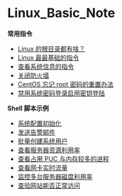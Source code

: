 # Linux_Basic_Note

__常用指令__
- [Linux 的根目录都有啥？](https://github.com/lcePolarBear/Linux_Basic_Note/blob/master/Linux%20系统和常用指令/Linux%20的根目录都有啥.md)
- [Linux 最最基础的指令](https://github.com/lcePolarBear/Linux_Basic_Note/blob/master/Linux%20系统和常用指令/Linux%20的基础指令.md)
- [查看系统信息的指令](https://github.com/lcePolarBear/Linux_Basic_Note/blob/master/Linux%20系统和常用指令/对系统进行的操作的指令.md)
- [关闭防火墙](https://github.com/lcePolarBear/Linux_Basic_Note/blob/master/Linux%20系统和常用指令/禁用防火墙和%20selinux.md)
- [CentOS 忘记 root 密码的重置办法](https://jingyan.baidu.com/article/f71d6037b16a3d1ab741d157.html)
- [禁用系统密码登录启用密钥登陆]()

__Shell 脚本示例__
- [系统配置初始化](https://github.com/lcePolarBear/Linux_Basic_Note/blob/master/Shell%20%E8%84%9A%E6%9C%AC%E7%A4%BA%E4%BE%8B/Linux%20%E7%B3%BB%E7%BB%9F%E9%85%8D%E7%BD%AE%E5%88%9D%E5%A7%8B%E5%8C%96.md)
- [发送告警邮件](https://github.com/lcePolarBear/Linux_Basic_Note/blob/master/Shell%20%E8%84%9A%E6%9C%AC%E7%A4%BA%E4%BE%8B/Linux%20%E7%B3%BB%E7%BB%9F%E5%8F%91%E9%80%81%E5%91%8A%E8%AD%A6%E9%82%AE%E4%BB%B6.md)
- [批量创建系统用户](https://github.com/lcePolarBear/Linux_Basic_Note/blob/master/Shell%20%E8%84%9A%E6%9C%AC%E7%A4%BA%E4%BE%8B/%E6%89%B9%E9%87%8F%E5%88%9B%E5%BB%BA%E7%B3%BB%E7%BB%9F%E7%94%A8%E6%88%B7.md)
- [查看服务器资源利用率](https://github.com/lcePolarBear/Linux_Basic_Note/blob/master/Shell%20%E8%84%9A%E6%9C%AC%E7%A4%BA%E4%BE%8B/%E6%9F%A5%E7%9C%8B%E6%9C%8D%E5%8A%A1%E5%99%A8%E8%B5%84%E6%BA%90%E5%88%A9%E7%94%A8%E7%8E%87.md)
- [查看占用 PUC 与内存较多的进程](https://github.com/lcePolarBear/Linux_Basic_Note/blob/master/Shell%20%E8%84%9A%E6%9C%AC%E7%A4%BA%E4%BE%8B/%E6%9F%A5%E7%9C%8B%E5%8D%A0%E7%94%A8%20PUC%20%E4%B8%8E%E5%86%85%E5%AD%98%E8%BE%83%E5%A4%9A%E7%9A%84%E8%BF%9B%E7%A8%8B.md)
- [查看网卡实时流量](https://github.com/lcePolarBear/Linux_Basic_Note/blob/master/Shell%20%E8%84%9A%E6%9C%AC%E7%A4%BA%E4%BE%8B/%E6%9F%A5%E7%9C%8B%E7%BD%91%E5%8D%A1%E5%AE%9E%E6%97%B6%E6%B5%81%E9%87%8F.md)
- [监控多台服务器磁盘利用率](https://github.com/lcePolarBear/Linux_Basic_Note/blob/master/Shell%20%E8%84%9A%E6%9C%AC%E7%A4%BA%E4%BE%8B/%E7%9B%91%E6%8E%A7%E5%A4%9A%E5%8F%B0%E6%9C%8D%E5%8A%A1%E5%99%A8%E7%A3%81%E7%9B%98%E5%88%A9%E7%94%A8%E7%8E%87.md)
- [查验网站能否正常访问](https://github.com/lcePolarBear/Linux_Basic_Note/blob/master/Shell%20%E8%84%9A%E6%9C%AC%E7%A4%BA%E4%BE%8B/%E6%9F%A5%E9%AA%8C%E7%BD%91%E7%AB%99%E8%83%BD%E5%90%A6%E6%AD%A3%E5%B8%B8%E8%AE%BF%E9%97%AE.md)